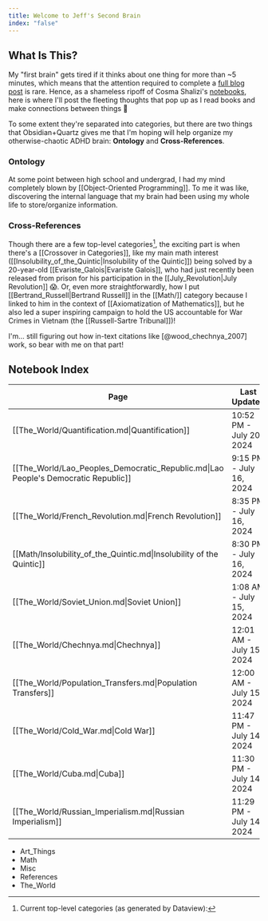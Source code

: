 ```yaml
---
title: Welcome to Jeff's Second Brain
index: "false"
---
```

## What Is This?

My "first brain" gets tired if it thinks about one thing for more than ~5 minutes, which means that the attention required to complete a [full blog post](https://jjacobs.me/blog) is rare. Hence, as a shameless ripoff of Cosma Shalizi's [notebooks](http://bactra.org/notebooks/), here is where I'll post the fleeting thoughts that pop up as I read books and make connections between things 🙈

To some extent they're separated into categories, but there are two things that Obsidian+Quartz gives me that I'm hoping will help organize my otherwise-chaotic ADHD brain: **Ontology** and **Cross-References**.

### Ontology

At some point between high school and undergrad, I had my mind completely blown by [[Object-Oriented Programming]]. To me it was like, discovering the internal language that my brain had been using my whole life to store/organize information.

### Cross-References

Though there are a few top-level categories[^1], the exciting part is when there's a [[Crossover in Categories]], like my main math interest ([[Insolubility_of_the_Quintic|Insolubility of the Quintic]]) being solved by a 20-year-old [[Evariste_Galois|Evariste Galois]], who had just recently been released from prison for his participation in the [[July_Revolution|July Revolution]] 😱. Or, even more straightforwardly, how I put [[Bertrand_Russell|Bertrand Russell]] in the [[Math/]] category because I linked to him in the context of [[Axiomatization of Mathematics]], but he also led a super inspiring campaign to hold the US accountable for War Crimes in Vietnam (the [[Russell-Sartre Tribunal]])!

I'm... still figuring out how in-text citations like [@wood_chechnya_2007] work, so bear with me on that part!

## Notebook Index
<!-- QueryToSerialize: TABLE WITHOUT ID link(file.name, title) AS "Page", file.mtime AS "Last Updated" FROM "" WHERE index = "true" SORT file.mtime DESC -->
<!-- SerializedQuery: TABLE WITHOUT ID link(file.name, title) AS "Page", file.mtime AS "Last Updated" FROM "" WHERE index = "true" SORT file.mtime DESC -->

| Page                                                                               | Last Updated             |
| ---------------------------------------------------------------------------------- | ------------------------ |
| [[The_World/Quantification.md\|Quantification]]                                    | 10:52 PM - July 20, 2024 |
| [[The_World/Lao_Peoples_Democratic_Republic.md\|Lao People's Democratic Republic]] | 9:15 PM - July 16, 2024  |
| [[The_World/French_Revolution.md\|French Revolution]]                              | 8:35 PM - July 16, 2024  |
| [[Math/Insolubility_of_the_Quintic.md\|Insolubility of the Quintic]]               | 8:30 PM - July 16, 2024  |
| [[The_World/Soviet_Union.md\|Soviet Union]]                                        | 1:08 AM - July 15, 2024  |
| [[The_World/Chechnya.md\|Chechnya]]                                                | 12:01 AM - July 15, 2024 |
| [[The_World/Population_Transfers.md\|Population Transfers]]                        | 12:00 AM - July 15, 2024 |
| [[The_World/Cold_War.md\|Cold War]]                                                | 11:47 PM - July 14, 2024 |
| [[The_World/Cuba.md\|Cuba]]                                                        | 11:30 PM - July 14, 2024 |
| [[The_World/Russian_Imperialism.md\|Russian Imperialism]]                          | 11:29 PM - July 14, 2024 |
<!-- SerializedQuery END -->

<!-- Dataview (for debugging)
```dataview
TABLE WITHOUT ID link(file.name) AS "Page", file.mtime AS "Last Updated"
WHERE index = "true"
SORT file.mtime DESC
```
-->

<!-- Old dataview:
```dataview
TABLE WITHOUT ID link(file.link, choice(title, title, file.aliases[0])) AS "Title", file.mtime AS "Last Updated"
FROM "content"
WHERE index = "true"
SORT file.mtime DESC
```
-->

[^1]: Current top-level categories (as generated by Dataview):
<!-- QueryToSerialize: LIST WHERE file.folder != "" GROUP BY file.folder -->
<!-- SerializedQuery: LIST WHERE file.folder != "" GROUP BY file.folder -->
- Art_Things
- Math
- Misc
- References
- The_World
<!-- SerializedQuery END -->
<!--
```dataview
LIST
WHERE file.folder != ""
GROUP BY file.folder
```
-->
